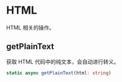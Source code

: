 # HTML
HTML 相关的操作。

## getPlainText
获取 HTML 代码中的纯文本，会自动进行转义。
```typescript
static async getPlainText(html: string)
```
